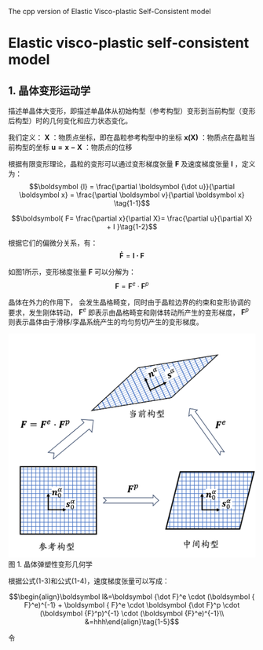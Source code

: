 The cpp version of Elastic Visco-plastic Self-Consistent model
# Elastic visco-plastic self-consistent model
## 1. 晶体变形运动学
描述单晶体大变形，即描述单晶体从初始构型（参考构型）变形到当前构型（变形后构型）时的几何变化和应力状态变化。

我们定义：
$\boldsymbol X$ ：物质点坐标，即在晶粒参考构型中的坐标
$\boldsymbol{x(X)}$ ：物质点在晶粒当前构型的坐标
$\boldsymbol {u=x-X}$ ：物质点的位移

根据有限变形理论，晶粒的变形可以通过变形梯度张量 $\boldsymbol  F$ 及速度梯度张量 $\boldsymbol l$ ，定义为：
$$\boldsymbol {l} = \frac{\partial \boldsymbol {\dot u}}{\partial \boldsymbol x} = \frac{\partial \boldsymbol v}{\partial \boldsymbol x} \tag{1-1}$$

$$\boldsymbol{ F= \frac{\partial  x}{\partial X}= \frac{\partial  u}{\partial  X} + I }\tag{1-2}$$	

根据它们的偏微分关系，有：
$$\boldsymbol {\dot F} = \boldsymbol {l \cdot F}  \tag{1-3}$$

如图1所示，变形梯度张量 $\boldsymbol {F}$ 可以分解为：
$$\boldsymbol {F} = \boldsymbol {F}^e \cdot \boldsymbol {F}^p \tag{1-4}$$

晶体在外力的作用下， 会发生晶格畸变，同时由于晶粒边界的约束和变形协调的要求，发生刚体转动， $\boldsymbol {F}^e$ 即表示由晶格畸变和刚体转动所产生的变形梯度， $\boldsymbol {F}^p$ 则表示晶体由于滑移/孪晶系统产生的均匀剪切产生的变形梯度。

![Fig1](/PNGs/F=FeFp.png)
图 1. 晶体弹塑性变形几何学

根据公式(1-3)和公式(1-4)，速度梯度张量可以写成：

$$\begin{align}\boldsymbol l&=\boldsymbol {\dot F}^e \cdot (\boldsymbol { F}^e)^{-1} + \boldsymbol { F}^e \cdot \boldsymbol {\dot F}^p \cdot (\boldsymbol {F}^p)^{-1} \cdot  (\boldsymbol {F}^e)^{-1}\\
&=hhh\end{align}\tag{1-5}$$

令
